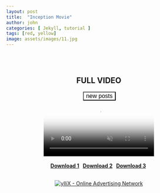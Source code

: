 ```yaml
---
layout: post
title:  "Inception Movie"
author: john
categories: [ Jekyll, tutorial ]
tags: [red, yellow]
image: assets/images/11.jpg
---
```


<center><br /><br /><h2 style="text-align: center;"><b>FULL VIDEO</b></h2>

<a id="show_id" onclick="document.getElementById('spoiler_id').style.display=''; document.getElementById('show_id').style.display='none';"></a><span id="spoiler_id" style="display: none;"><a class="link" onclick="document.getElementById('spoiler_id').style.display='none'; document.getElementById('show_id').style.display='';"></a>
<div style="background-color: rgba(0, 0, 0, 0); margin: 1px;">
<div class="smallfont"><i><span style="font-size: 16px; font-weight: bold; margin-right: 3px;"></span></i><input onclick="if (this.parentNode.parentNode.getElementsByTagName('div')[1].getElementsByTagName('div')[0].style.display != '') { this.parentNode.parentNode.getElementsByTagName('div')[1].getElementsByTagName('div')[0].style.display = ''; this.innerText = ''; this.value = 'Hide'; } else { this.parentNode.parentNode.getElementsByTagName('div')[1].getElementsByTagName('div')[0].style.display = 'none'; this.innerText = ''; this.value = 'new posts'; }" style="background-color: #00000000; font-size: 16px; width: auto;" type="button" value="new posts" />
</div>
<div class="alt2" style="background-color: rgba(255, 255, 255, 0); margin: 0px; padding: 0px;">
<div style="display: none;" loading="lazy">



<div class="jontor" loading="lazy">
<script src="https://rawgit.com/rezamuhamad/rakinfo/master/sitemap.js"></script>
<script src="/feeds/posts/default/?start-index=2530&max-results=10&amp;alt=json-in-script&amp;callback=rak_info_Load"></script>
</div></div></div></div></span>

<link rel="stylesheet" href="https://cdn.fluidplayer.com/v2/current/fluidplayer.min.css" type="text/css" />
<script src="https://cdn.fluidplayer.com/v2/current/fluidplayer.min.js"></script>
<video id="my-video" controls="" autoplay="" muted="" poster="https://blogger.googleusercontent.com/img/b/R29vZ2xl/AVvXsEjTo-LVS_k5LThCioxtby9u3d98vpDnJ4obozqQVY9A0tzqigK8_iF6KAN_JeC-Conn0N-DCDIJafioBHRMrbjffF_xztNGyHRcmHcAoQkLzHiKJ1ahSn2OCZp1LkiPtFzfz8jrxPM2aOodffOD9LEpdb65u6-CbUCMl6WIbxwSFf9No2NnEtUY5gDsR6Ok/s320/20240217_220452.png"> <source src="https://video.twimg.com/amplify_video/1758389496603901952/vid/avc1/640x360/uwpcb5xCvYdkOmLt.mp4?tag=14" title="video" type="video/mp4"> </video>
<script type="application/javascript">
    var testVideo = fluidPlayer(
        "my-video",
{
	"layoutControls": {
		"controlBar": {
			"autoHideTimeout": 1,
			"animated": true,
			"autoHide": true
		},
		"htmlOnPauseBlock": {
			"html": null,
			"height": null,
			"width": null
		},
		"autoplay": true,
		"mute": true,
		"allowTheatre": true,
		"playPauseAnimation": true,
		"playbackRateEnabled": true,
		"allowDownload": true,
		"playButtonShowing": true,
		"fillToContainer": true,
		"posterImage": ""
	},
	"vastOptions": {
	"adList": [
                    {
                        "roll": "preRoll",
                        "vastTag": "https://www.videosprofitnetwork.com/watch.xml?key=b368f564e52479f103fe40464d1cc337"
                    },
                    {
                        "roll": "midRoll",
                        "vastTag": "https://www.videosprofitnetwork.com/watch.xml?key=b320bff569bb5535540366abcef11a09",
                        "timer": 1
                    },
                    {
                        "roll": "midRoll",
                        "vastTag": "https://www.videosprofitnetwork.com/watch.xml?key=ef4cbd999a3567d73e9272f0b67d9c09",
                        "timer": 10
                    },
{
                        "roll": "midRoll",
                        "vastTag": "https://www.videosprofitnetwork.com/watch.xml?key=f76eb4092d4b94ed2411172982571a87",
                        "timer": 20
                    },
                    {
                        "roll": "midRoll",
                        "vastTag": "https://www.videosprofitnetwork.com/watch.xml?key=a2b23e1e8c52efe115cb75e8acd88dd3",
                        "timer": 30
                    },
{
                        "roll": "midRoll",
                        "vastTag": "https://www.videosprofitnetwork.com/watch.xml?key=09f9349f4c93c94ce8ccdae0cfe7d1b3",
                        "timer": 40
                    },
                    {
                        "roll": "midRoll",
                        "vastTag": "https://www.videosprofitnetwork.com/watch.xml?key=ab5387c0e59b6c477483c01d0bbba0d9",
                        "timer": 50
                    },
{
                        "roll": "midRoll",
                        "vastTag": "https://www.videosprofitnetwork.com/watch.xml?key=76ac9939770f98c763743aef7fe03307",
                        "timer": 60
                    },
                    {
                        "roll": "midRoll",
                        "vastTag": "https://www.videosprofitnetwork.com/watch.xml?key=2dbc05f316031032d909ade9d6d811e8",
                        "timer": 70
                    },
{
                        "roll": "midRoll",
                        "vastTag": "https://www.videosprofitnetwork.com/watch.xml?key=d014353d9ac30e0996aeac720d295927",
                        "timer": 80
                    },
                    {
                        "roll": "midRoll",
                        "vastTag": "https://www.videosprofitnetwork.com/watch.xml?key=b5456931fa7da0f4505cb43bd1974b16",
                        "timer": 90
                    },
{
                        "roll": "midRoll",
                        "vastTag": "https://www.videosprofitnetwork.com/watch.xml?key=374fbbc1968b508dd3afe84a866c0eb8",
                        "timer": 10
                    },
                    {
                        "roll": "postRoll",
                        "vastTag": "https://www.videosprofitnetwork.com/watch.xml?key=374fbbc1968b508dd3afe84a866c0eb8"
                    },
            ]
        }
}
    );
</script>
<br /><br />
<b>
<span><div style="text-align: center;"><span style="background-color: #fff; border-radius: 5px;"><span style="color: white;">&nbsp;</span><span style="color: white;"><a href="link2">Download 1</a>&nbsp;</span></span><span style="background-color: transparent; color: #ff00fe;">&nbsp;</span><span style="background-color: #fff; border-radius: 5px; color: white;"> <a href="link3">Download 2</a>&nbsp;</span><span style="background-color: transparent; color: #ff00fe;">&nbsp;</span><span style="background-color: #fff; border-radius: 5px; color: white;"> <a href="link1">Download 3</a>&nbsp;</span><span style="background-color: transparent; color: #ff00fe;">&nbsp;</span></div></span></b><br />

  
<script type="text/javascript" src="https://udbaa.com/bnr.php?section=General&pub=181393&format=300x250&ga=g"></script>
<noscript><a href="https://yllix.com/publishers/181393" target="_blank"><img src="//ylx-aff.advertica-cdn.com/pub/300x250.png" style="border:none;margin:0;padding:0;vertical-align:baseline;" alt="ylliX - Online Advertising Network" /></a></noscript>
<br />
  
  <script async="async" data-cfasync="false" src="//evendisciplineseedlings.com/340be08fc3dd9f9d2a6ceda7c379e4a1/invoke.js"></script>
<div id="container-340be08fc3dd9f9d2a6ceda7c379e4a1"></div>
  <script async="async" data-cfasync="false" src="//evendisciplineseedlings.com/88f10905467996d6a9990b8fd87f9ad2/invoke.js"></script>
<div id="container-88f10905467996d6a9990b8fd87f9ad2"></div>
  
  <br />
  <script type="text/javascript">
	atOptions = {
		'key' : 'e2179ecb8363c7ec295913136ac20ce2',
		'format' : 'iframe',
		'height' : 50,
		'width' : 320,
		'params' : {}
	};
	document.write('<scr' + 'ipt type="text/javascript" src="//scheduleginnarcotic.com/e2179ecb8363c7ec295913136ac20ce2/invoke.js"></scr' + 'ipt>');
</script>
  <script type='text/javascript' src='//scheduleginnarcotic.com/4d/2d/b3/4d2db33c5702ad73029bfb36f90f5ef8.js'></script>
  
  <br />
  <script type="text/javascript">
	atOptions = {
		'key' : '89b3cd39a4b4b54614534f8b38b1f9c7',
		'format' : 'iframe',
		'height' : 60,
		'width' : 468,
		'params' : {}
	};
	document.write('<scr' + 'ipt type="text/javascript" src="//scheduleginnarcotic.com/89b3cd39a4b4b54614534f8b38b1f9c7/invoke.js"></scr' + 'ipt>');
</script>
  <br />
  
  
  <script type="text/javascript">
	atOptions = {
		'key' : 'ee15edc926c1c2a8bc887b5d15b5bac2',
		'format' : 'iframe',
		'height' : 300,
		'width' : 160,
		'params' : {}
	};
	document.write('<scr' + 'ipt type="text/javascript" src="//scheduleginnarcotic.com/ee15edc926c1c2a8bc887b5d15b5bac2/invoke.js"></scr' + 'ipt>');
</script><br />
  
  <script type="text/javascript">
	atOptions = {
		'key' : 'bd5793a10a87e55722f3c9856f9609a0',
		'format' : 'iframe',
		'height' : 600,
		'width' : 160,
		'params' : {}
	};
	document.write('<scr' + 'ipt type="text/javascript" src="//scheduleginnarcotic.com/bd5793a10a87e55722f3c9856f9609a0/invoke.js"></scr' + 'ipt>');
</script>
  <br /><script type="text/javascript">
	atOptions = {
		'key' : '0f64a2ddb922bc0a249fe53f25f405d3',
		'format' : 'iframe',
		'height' : 90,
		'width' : 728,
		'params' : {}
	};
	document.write('<scr' + 'ipt type="text/javascript" src="//scheduleginnarcotic.com/0f64a2ddb922bc0a249fe53f25f405d3/invoke.js"></scr' + 'ipt>');
</script><br />
  <script type="text/javascript">
	atOptions = {
		'key' : 'ea933d5a2485300c0119f77463dd8606',
		'format' : 'iframe',
		'height' : 250,
		'width' : 300,
		'params' : {}
	};
	document.write('<scr' + 'ipt type="text/javascript" src="//scheduleginnarcotic.com/ea933d5a2485300c0119f77463dd8606/invoke.js"></scr' + 'ipt>');
</script><br />
  <script type="text/javascript">
	atOptions = {
		'key' : 'a7976f8e34702b9c7108017e2c8884cb',
		'format' : 'iframe',
		'height' : 250,
		'width' : 300,
		'params' : {}
	};
	document.write('<scr' + 'ipt type="text/javascript" src="//evendisciplineseedlings.com/a7976f8e34702b9c7108017e2c8884cb/invoke.js"></scr' + 'ipt>');
</script><br />
  <script type="text/javascript">
	atOptions = {
		'key' : '27050d2fa600af0c6cf41877f5f45e97',
		'format' : 'iframe',
		'height' : 90,
		'width' : 728,
		'params' : {}
	};
	document.write('<scr' + 'ipt type="text/javascript" src="//evendisciplineseedlings.com/27050d2fa600af0c6cf41877f5f45e97/invoke.js"></scr' + 'ipt>');
</script><br />
  <script type="text/javascript">
	atOptions = {
		'key' : '40d177aa243a8e2d27a287885cffe045',
		'format' : 'iframe',
		'height' : 600,
		'width' : 160,
		'params' : {}
	};
	document.write('<scr' + 'ipt type="text/javascript" src="//evendisciplineseedlings.com/40d177aa243a8e2d27a287885cffe045/invoke.js"></scr' + 'ipt>');
</script><br />
  <script type="text/javascript">
	atOptions = {
		'key' : 'f6260f18d62613055b85d8827c55f2ab',
		'format' : 'iframe',
		'height' : 300,
		'width' : 160,
		'params' : {}
	};
	document.write('<scr' + 'ipt type="text/javascript" src="//evendisciplineseedlings.com/f6260f18d62613055b85d8827c55f2ab/invoke.js"></scr' + 'ipt>');
</script><br />
  <script type="text/javascript">
	atOptions = {
		'key' : '4ce87fa5c43f3abd6d38cbe07ecfe0c8',
		'format' : 'iframe',
		'height' : 60,
		'width' : 468,
		'params' : {}
	};
	document.write('<scr' + 'ipt type="text/javascript" src="//evendisciplineseedlings.com/4ce87fa5c43f3abd6d38cbe07ecfe0c8/invoke.js"></scr' + 'ipt>');
</script>
  <br /><script type="text/javascript">
	atOptions = {
		'key' : '23308e711a571b66cfabc767494d78a0',
		'format' : 'iframe',
		'height' : 50,
		'width' : 320,
		'params' : {}
	};
	document.write('<scr' + 'ipt type="text/javascript" src="//evendisciplineseedlings.com/23308e711a571b66cfabc767494d78a0/invoke.js"></scr' + 'ipt>');
</script><br />
  <script type='text/javascript' src='//evendisciplineseedlings.com/15/7e/85/157e854cf7532a46621e7daac7d4402c.js'></script>
  
  
  
  
  
  
  
  
  
  
  
  
  
  
  
  
  
  
  <br />
  
  
  
  
  
  
  
</center>










